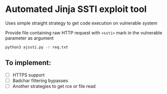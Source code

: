 # Automated Jinja SSTI exploit tool
Uses simple straight strategy to get code execution on vulnerable system

Provide file containing raw HTTP request with `<ssti>` mark in the vulnerable parameter as argument

```bash
python3 ajssti.py -r req.txt
```

## To implement:
 - [ ] HTTPS support
 - [ ] Badchar filtering bypasses
 - [ ] Another strategies to get rce or file read
